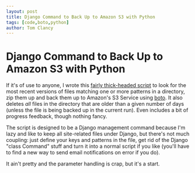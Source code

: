 ```yaml
---
layout: post
title: Django Command to Back Up to Amazon S3 with Python
tags: [code,boto,python]
author: Tom Clancy
---
```


# Django Command to Back Up to Amazon S3 with Python

If it's of use to anyone, I wrote this [fairly thick-headed script](https://gist.github.com/5892498) to look for the most recent versions of files matching one or more patterns in a directory, zip them up and back them up to Amazon's S3 Service using [boto](http://boto.readthedocs.org/en/latest/). It also deletes *all* files in the directory that are older than a given number of days (unless the file is being backed up in the current run). Even includes a bit of progress feedback, though nothing fancy.

The script is designed to be a Django management command because I'm lazy and like to keep all site-related files under Django, but there's not much coupling: just define your keys and patterns in the file, get rid of the Django "class Command" stuff and turn it into a normal script if you like (you'll have to find a new way to send email notifications on error if you do). 

It ain't pretty and the parameter handling is crap, but it's a start.

<script src="https://gist.github.com/tclancy/5892498.js"></script>
